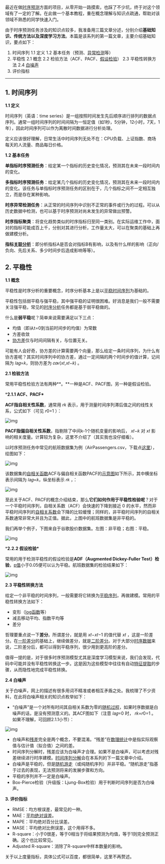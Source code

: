 最近在做[时序预测](https://zhida.zhihu.com/search?q=时序预测&zhida_source=entity&is_preview=1)方面的项目，从零开始一路摸索，也踩了不少坑，终于对这个领域有了一定的了解。在此做一个基本教程，重在概念理解与知识点疏通，帮助对该领域不熟悉的同学快速入门。

由于时序预测任务涉及的知识点较多，我准备用三篇文章分述，分别介绍**基础知识、传统方法以及深度学习方法**。本篇是该系列的第一篇文章，主要介绍基础知识，要点如下：

1. 时间序列
   1.1 定义
   1.2 基本任务（预测、[异常检测](https://zhida.zhihu.com/search?q=异常检测&zhida_source=entity&is_preview=1)等）
2. 平稳性
   2.1 概念
   2.2 检验方法（ACF、PACF、[假设检验](https://zhida.zhihu.com/search?q=假设检验&zhida_source=entity&is_preview=1)）
   2.3 平稳性转换方法
   2.4 [白噪声](https://zhida.zhihu.com/search?q=白噪声&zhida_source=entity&is_preview=1)
3. 评价指标

------

## 1. 时间序列

**1.1 定义**

时间序列（英语：time series）是一组按照时间发生先后顺序进行排列的数据点序列。通常一组时间序列的时间间隔为一恒定值（如1秒，5分钟，12小时，7天，1年），因此时间序列可以作为离散时间数据进行分析处理。

定义应该很好理解，日常生活中时间序列无处不在：CPU负载、上证指数、商场每天的人流量、商品每日价格。

**1.2 基本任务**

**单指标时序预测任务**：给定某一个指标的历史变化情况，预测其在未来一段时间内的变化。

**多指标时序预测任务**：给定某几个指标的历史变化情况，预测其在未来一段时间内的变化。该任务与单指标时序预测任务的区别在于，几个指标之间不一定相互独立，而是存在某种影响。

**时序异常检测任务**：从正常的时间序列中识别不正常的事件或行为的过程。可以从历史数据中检测，也可以基于时序预测对尚未发生的异常做出预警。

**时序指标聚类**：将变化趋势类似的时序指标归至同一类别。在实际运维工作中，面对的指标可能成百上千，分别对其进行分析，工作量太大，可以在聚类的基础上再做建模分析。

**指标[关联分析](https://zhida.zhihu.com/search?q=关联分析&zhida_source=entity&is_preview=1)**：即分析指标A是否会对指标B有影响，以及有什么样的影响（正向/负向、先后关系、多少时间步后造成影响等等）。

## 2. 平稳性

**1.1 概念**

平稳性是时序分析的重要概念，时序分析基本上是以[平稳时间序列](https://zhida.zhihu.com/search?q=平稳时间序列&zhida_source=entity&is_preview=1)为基础的。

平稳性包括弱平稳与强平稳，其中强平稳的证明很困难。好消息是我们一般不需要关注强平稳，常见的[时序分析](https://zhida.zhihu.com/search?q=时序分析&zhida_source=entity&is_preview=1)任务都是基于弱平稳做的。

什么是**弱平稳**呢？简单来说需要满足以下三点：

- 均值（即从t=0到当前时间步的均值）为常数
- 方差收敛
- [协方差](https://zhida.zhihu.com/search?q=协方差&zhida_source=entity&is_preview=1)仅与时间间隔有关，与位置无关。

可能有人会好奇，协方差的计算需要两个向量，那么给定一条时间序列，为什么有协方差呢？其实时间序列中的协方差，通过一定间隔的两个时间步的值计算，记间隔为 𝑙𝑎𝑔=𝑘，则协方差为 𝑐𝑜𝑣(𝑥𝑡,𝑥𝑡−𝑘) 。

**2.1 检验方法**

常用平稳性检验方法有两种**。**一种是ACF、PACF图，另一种是假设检验。

***2.1.1 ACF、PACF\***

**ACF指自相关性系数**，通常用 𝑟𝑘 表示，用于测量时间序列滞后值之间的线性关系，公式如下（可见 𝑟0=1 ）：

![img](./assets/v2-7cfd4f1540eec5ced1c6a9d8c4e2cd15_720w.webp)

**PACF指偏自相关性系数**，指剔除了中间k-1个随机变量的影响后， 𝑥𝑡−𝑘 对 𝑥𝑡 影响的相关度量。计算较为复杂，这里不介绍了（其实我也没仔细看）。

以时序预测任务中常见的航班数据集为例（AirPassengers.csv，下载点[这里](https://link.zhihu.com/?target=https%3A//github.com/xuawai/TSFrame-time-series-forecasting/blob/master/AirPassengers.csv)），绘图如下：

![img](./assets/v2-e30c6ccc4237527d06ca3700a30b85f8_720w.webp)

该数据集的[自相关函数](https://zhida.zhihu.com/search?q=自相关函数&zhida_source=entity&is_preview=1)ACF与偏自相关函数PACF的[示意图](https://zhida.zhihu.com/search?q=示意图&zhida_source=entity&is_preview=1)如下所示，其中横坐标表示间隔为 𝑙𝑎𝑔=𝑘，纵坐标表示 𝑟𝑘 ，：

![img](./assets/v2-7694683a68bae3189010fb511f29cd27_720w.webp)

至此关于ACF、PACF的概念介绍结束，那么**它们如何作用于平稳性检验呢**？对于一个平稳时间序列，自相关系数（ACF）会快速的下降到接近 0 的水平，然而非平稳时间序列的[自相关系数](https://zhida.zhihu.com/search?q=自相关系数&zhida_source=entity&is_preview=1)会下降的比较缓慢；同样的，非平稳时间序列的自相关系数通常非常大并且为正值。据此，上图中的航班数据集是非平稳的。

我们再举个例子，下图来自于谷歌股价数据集。左图：非平稳；右图：平稳。

![img](./assets/v2-c023c401aefa7001e44baa2a12ebd9cf_720w.webp)

***2.2.2 假设检验\***

常用的用于检测平稳性的假设检验是**ADF（Augmented Dickey-Fuller Test）检验**，[p值](https://zhida.zhihu.com/search?q=p值&zhida_source=entity&is_preview=1)小于0.05便可以认为平稳。航班数据集的检验结果如下：

![img](./assets/v2-337b47fd11b45791531ee8fbb8d63096_720w.webp)

**2.3 平稳性转换方法**

给定一个非平稳的时间序列，一般需要将它转换为[平稳序列](https://zhida.zhihu.com/search?q=平稳序列&zhida_source=entity&is_preview=1)，再做建模。常用的平稳性转换方法如下：

- 变形（[log函数](https://zhida.zhihu.com/search?q=log函数&zhida_source=entity&is_preview=1)等）
- 减去移动平均、指数平均等
- 差分

哲理要重点说一下**差分**。所谓差分，就是用 𝑥𝑡−𝑥𝑡−1 的值代替 𝑥𝑡 ，这是一阶差分。在[一阶差分](https://zhida.zhihu.com/search?q=一阶差分&zhida_source=entity&is_preview=1)的基础上，继续做差分，就是[二阶差分](https://zhida.zhihu.com/search?q=二阶差分&zhida_source=entity&is_preview=1)。对于大部分[时序数据](https://zhida.zhihu.com/search?q=时序数据&zhida_source=entity&is_preview=1)来说，二阶差分后，都可以得到平稳序列，很少用到更高阶的差分。

值得一提的是，对于很多时序预测模型尤其是深度学习模型来说，我们会发现，代码中可能并没有平稳性转换这一步。这是因为这些模型中往往有自动[特征提取](https://zhida.zhihu.com/search?q=特征提取&zhida_source=entity&is_preview=1)的步骤，从而隐性地完成平稳性转换。

**2.4 白噪声**

关于白噪声，网上的描述有很多用词不精准或者相互矛盾之处。我梳理了不少资料，在此将白噪声相关的知识点枚举如下：

- “白噪声”是一个对所有时间其自相关系数为零的[随机过程](https://zhida.zhihu.com/search?q=随机过程&zhida_source=entity&is_preview=1)，如果时序数据是白噪声的话，是没有预测意义的。其ACF图如下（注意 𝑙𝑎𝑔=0 时， 𝑟𝑘=𝑟0=1 。如果不理解，可回顾2.1.1小节）：

![img](./assets/v2-e73a39b06325d574729135a29e27214b_720w.webp)

- 白噪声和[残差](https://zhida.zhihu.com/search?q=残差&zhida_source=entity&is_preview=1)完全是两个概念，不要混淆。“残差”在[数理统计](https://zhida.zhihu.com/search?q=数理统计&zhida_source=entity&is_preview=1)中是指实际观察值与估计值（拟合值）之间的差。
- 时间序列分解时，残差应该为白噪声才合理。如果不是白噪声，可以考虑对残差继续进行时序建模。[时间序列分解](https://zhida.zhihu.com/search?q=时间序列分解&zhida_source=entity&is_preview=1)会在本系列的下一篇文章中介绍。
- 白噪声是平稳的，但是[随机游走](https://zhida.zhihu.com/search?q=随机游走&zhida_source=entity&is_preview=1)（或纯随机序列）并非平稳。“随机游走”指基于过去的表现，无法预测将来的发展步骤和方向。
- 平稳的序列并不一定是白噪声。
- Box-Pierce检验（升级版：Ljung-Box检验）用于判断时间序列是否为白噪声。

**3. 评价指标**

- RMSE：均方根误差，最常见的一种。
- MAE：[平均绝对误差](https://zhida.zhihu.com/search?q=平均绝对误差&zhida_source=entity&is_preview=1)。
- MAPE：平均绝对百分比误差。
- MASE：平均绝对比例误差，这个用得不多。
- R-square：小于0很差，等于0相当于将结果预测为均值，等于1则完全预测正确。这个也比较常见。
- Adjusted R-square：消除了R-square中样本数量的影响。

关于以上度量指标，具体公式可以百度，都很简单，这里不再赘述。